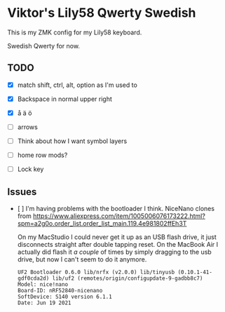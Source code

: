 # Viktor's Lily58 Qwerty Swedish

This is my ZMK config for my Lily58 keyboard.

Swedish Qwerty for now.

## TODO
- [x] match shift, ctrl, alt, option as I'm used to
- [x] Backspace in normal upper right
- [x] å ä ö 
- [ ] arrows
- [ ] Think about how I want symbol layers
- [ ] home row mods?
- [ ] Lock key



## Issues
- [ ] I'm having problems with the bootloader I think. NiceNano clones from https://www.aliexpress.com/item/1005006076173222.html?spm=a2g0o.order_list.order_list_main.119.4e981802ffEh3T

    On my MacStudio I could never get it up as an USB flash drive, it just disconnects straight after double tapping reset. On the MacBook Air I actually did flash it _a couple_ of times by simply dragging to the usb drive, but now I can't seem to do it anymore.
  

      UF2 Bootloader 0.6.0 lib/nrfx (v2.0.0) lib/tinyusb (0.10.1-41-gdf0cda2d) lib/uf2 (remotes/origin/configupdate-9-gadbb8c7)
      Model: nice!nano
      Board-ID: nRF52840-nicenano
      SoftDevice: S140 version 6.1.1
      Date: Jun 19 2021
